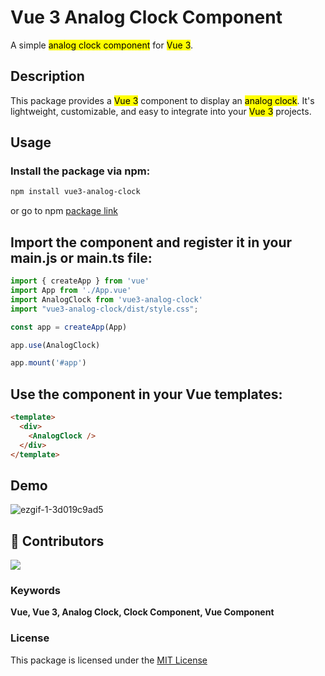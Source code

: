 # Vue 3 Analog Clock Component

A simple <mark>analog clock component</mark> for <mark>Vue 3</mark>.


## Description
This package provides a <mark>Vue 3</mark> component to display an <mark>analog clock</mark>. It's lightweight, customizable, and easy to integrate into your <mark>Vue 3</mark> projects.

## Usage

### Install the package via npm:

```bash
npm install vue3-analog-clock
```
or go to npm [package link](https://www.npmjs.com/package/vue3-analog-clock)

## Import the component and register it in your main.js or main.ts file:
```javascript
import { createApp } from 'vue'
import App from './App.vue'
import AnalogClock from 'vue3-analog-clock'
import "vue3-analog-clock/dist/style.css";

const app = createApp(App)

app.use(AnalogClock)

app.mount('#app')
```

## Use the component in your Vue templates:

```html
<template>
  <div>
    <AnalogClock />
  </div>
</template>
```

## Demo

![ezgif-1-3d019c9ad5](https://github.com/MadhushaPrasad/vue-analog-clock/assets/50085447/fe6c60e1-a631-42cc-9d93-5bd1bc7e0791)

## 🌱 Contributors
[ ![](https://camo.githubusercontent.com/e5bdd846c2bf495454efaabb0e3ea72815dddd51492dd7366ad9cafae91f1223/68747470733a2f2f636f6e747269622e726f636b732f696d6167653f7265706f3d4d616468757368615072617361642f7675652d616e616c6f672d636c6f636b) ](https://github.com/MadhushaPrasad/vue-analog-clock/graphs/contributors)

### Keywords
**Vue, Vue 3, Analog Clock, Clock Component, Vue Component**

### License
This package is licensed under the [MIT License](https://github.com/MadhushaPrasad/vue-analog-clock/blob/main/LICENSE)

